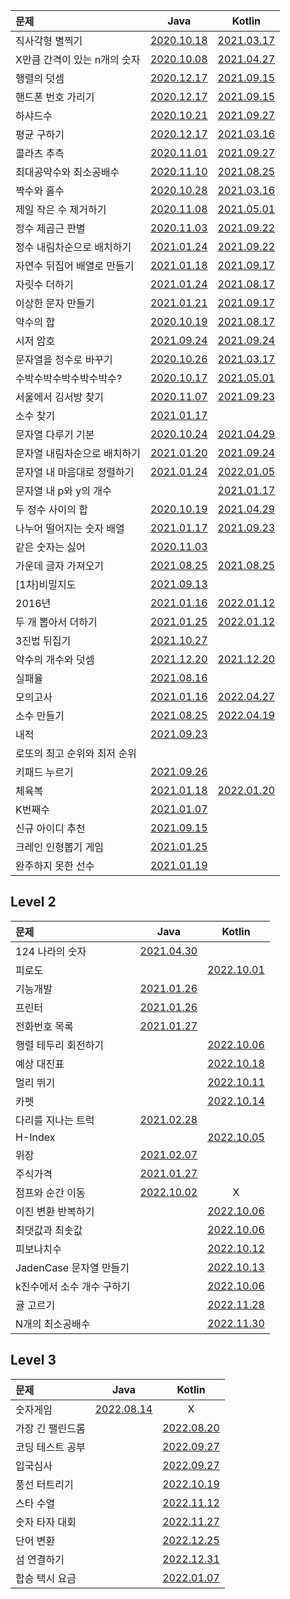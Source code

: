 |문제|Java|Kotlin|
|:--|:--:|:--:|
|직사각형 별찍기|[2020.10.18](./programmers-md/programmers-java-md/programmers-java-lv1/rectangular-star-printing.md)|[2021.03.17](./programmers-md/programmers-kotlin-md/programmers-kotlin-lv1/rectangular%20star-printing.md)|
|X만큼 간격이 있는 n개의 숫자|[2020.10.08](./programmers-md/programmers-java-md/programmers-java-lv1/n-numbers-spaced-by-x.md)|[2021.04.27](./programmers-md/programmers-kotlin-md/programmers-kotlin-lv1/n%20numbers%20spaced%20by%20X.md)|
|행렬의 덧셈|[2020.12.17](./programmers-md/programmers-java-md/programmers-java-lv1/addition%20of%20matrix.md)|[2021.09.15](./programmers-md/programmers-kotlin-md/programmers-kotlin-lv1/addition%20of%20matrix.md)|
|핸드폰 번호 가리기|[2020.12.17](./programmers-md/programmers-java-md/programmers-java-lv1/Covering%20your%20cell%20phone%20number.md)|[2021.09.15](./programmers-md/programmers-kotlin-md/programmers-kotlin-lv1/Covering%20your%20cell%20phone%20number.md)|
|하샤드수|[2020.10.21](./programmers-md/programmers-java-md/programmers-java-lv1/Hashad%20number.md)|[2021.09.27](./programmers-md/programmers-kotlin-md/programmers-kotlin-lv1/Hashad%20number.md)|
|평균 구하기|[2020.12.17](./programmers-md/programmers-java-md/programmers-java-lv1/average%20finding.md)|[2021.03.16](./programmers-md/programmers-kotlin-md/programmers-kotlin-lv1/average%20finding.md)|
|콜라츠 추측|[2020.11.01](./programmers-md/programmers-java-md/programmers-java-lv1/Colatz%20conjecture.md)|[2021.09.27](./programmers-md/programmers-kotlin-md/programmers-kotlin-lv1/Colatz%20conjecture.md)|
|최대공약수와 최소공배수|[2020.11.10](./programmers-md/programmers-java-md/programmers-java-lv1/maximum%20common%20divisor%20and%20minimum%20common%20multiple.md)|[2021.08.25](./programmers-md/programmers-kotlin-md/programmers-kotlin-lv1/maximum%20common%20divisor%20and%20minimum%20common%20multiple.md)|
|짝수와 홀수|[2020.10.28](./programmers-md/programmers-java-md/programmers-java-lv1/even%20and%20odd%20numbers.md)|[2021.03.16](./programmers-md/programmers-kotlin-md/programmers-kotlin-lv1/even%20and%20odd%20numbers.md)|
|제일 작은 수 제거하기|[2020.11.08](./programmers-md/programmers-java-md/programmers-java-lv1/Remove%20the%20smallest%20number.md)|[2021.05.01](./programmers-md/programmers-kotlin-md/programmers-kotlin-lv1/Remove%20the%20smallest%20number.md)|
|정수 제곱근 판별|[2020.11.03](./programmers-md/programmers-java-md/programmers-java-lv1/integer%20square%20root%20determination.md)|[2021.09.22](./programmers-md/programmers-kotlin-md/programmers-kotlin-lv1/integer%20square%20root%20determination.md)|
|정수 내림차순으로 배치하기|[2021.01.24](./programmers-md/programmers-java-md/programmers-java-lv1/Place%20in%20order%20of%20integer%20descending%20order.md)|[2021.09.22](./programmers-md/programmers-kotlin-md/programmers-kotlin-lv1/Place%20in%20order%20of%20integer%20descending%20order.md)|
|자연수 뒤집어 배열로 만들기|[2021.01.18](./programmers-md/programmers-java-md/programmers-java-lv1/reverse%20natural%20number%20arrangement.md)|[2021.09.17](./programmers-md/programmers-kotlin-md/programmers-kotlin-lv1/Turn%20the%20natural%20number%20into%20an%20array.md)|
|자릿수 더하기|[2021.01.24](./programmers-md/programmers-java-md/programmers-java-lv1/digit%20addition.md)|[2021.08.17](./programmers-md/programmers-kotlin-md/programmers-kotlin-lv1/digit%20addition.md)|
|이상한 문자 만들기|[2021.01.21](./programmers-md/programmers-java-md/programmers-java-lv1/making%20strange%20characters.md)|[2021.09.17](./programmers-md/programmers-kotlin-md/programmers-kotlin-lv1/making%20strange%20characters.md)|
|약수의 합|[2020.10.19](./programmers-md/programmers-java-md/programmers-java-lv1/sum-of-yacksu.md)|[2021.08.17](./programmers-md/programmers-kotlin-md/programmers-kotlin-lv1/sum%20of%20yaksu.md)|
|시저 암호|[2021.09.24](./programmers-md/programmers-java-md/programmers-java-lv1/Caesar's%20code.md)|[2021.09.24](./programmers-md/programmers-kotlin-md/programmers-kotlin-lv1/Caesar%20cipher.md)|
|문자열을 정수로 바꾸기|[2020.10.26](./programmers-md/programmers-java-md/programmers-java-lv1/replace%20a%20string%20with%20an%20integer.md)|[2021.03.17](./programmers-md/programmers-kotlin-md/programmers-kotlin-lv1/Turn%20a%20string%20into%20an%20integer.md)|
|수박수박수박수박수박수?|[2020.10.17](./programmers-md/programmers-java-md/programmers-java-lv1/watermelon-clap.md)|[2021.05.01](./programmers-md/programmers-kotlin-md/programmers-kotlin-lv1/watermelon-clap.md)|
|서울에서 김서방 찾기|[2020.11.07](./programmers-md/programmers-java-md/programmers-java-lv1/Finding%20Kim%20Seobang%20in%20Seoul.md)|[2021.09.23](./programmers-md/programmers-kotlin-md/programmers-kotlin-lv1/Finding%20Kim%20Seobang%20in%20Seoul.md)|
|소수 찾기|[2021.01.17](./programmers-md/programmers-java-md/programmers-java-lv1/ALG_P_0_%EC%86%8C%EC%88%98%EC%B0%BE%EA%B8%B0.md)||
|문자열 다루기 기본|[2020.10.24](./programmers-md/programmers-java-md/programmers-java-lv1/string%20handling%20basic.md)|[2021.04.29](./programmers-md/programmers-kotlin-md/programmers-kotlin-lv1/string%20handling%20basics.md)|
|문자열 내림차순으로 배치하기|[2021.01.20](./programmers-md/programmers-java-md/programmers-java-lv1/arrange%20in%20descending%20order%20of%20strings.md)|[2021.09.24](./programmers-md/programmers-kotlin-md/programmers-kotlin-lv1/arrange%20in%20descending%20order%20of%20strings.md)|
|문자열 내 마음대로 정렬하기|[2021.01.24](./programmers-md/programmers-java-md/programmers-java-lv1/Align%20the%20string%20at%20my%20disposal.md)|[2022.01.05](./programmers-md/programmers-kotlin-md/programmers-kotlin-lv1/sort%20randomly%20within%20a%20string.md)|
|문자열 내 p와 y의 개수||[2021.01.17](./programmers-md/programmers-java-md/programmers-java-lv1/the%20number%20of%20p%20and%20y%20in%20a%20string.md)||
|두 정수 사이의 합|[2020.10.19](./programmers-md/programmers-java-md/programmers-java-lv1/sum%20of%20two%20integers.md)|[2021.04.29](./programmers-md/programmers-kotlin-md/programmers-kotlin-lv1/sum%20of%20two%20integers.md)|
|나누어 떨어지는 숫자 배열|[2021.01.17](./programmers-md/programmers-java-md/programmers-java-lv1/divisible%20sequence%20of%20numbers.md)|[2021.09.23](./programmers-md/programmers-kotlin-md/programmers-kotlin-lv1/divisible%20sequence%20of%20numbers.md)|
|같은 숫자는 싫어|[2020.11.03](./programmers-md/programmers-java-md/programmers-java-lv1/I%20don't%20like%20the%20same%20number.md)||
|가운데 글자 가져오기|[2021.08.25](./programmers-md/programmers-java-md/programmers-java-lv1/middle%20letter%20import.md)|[2021.08.25](./programmers-md/programmers-kotlin-md/programmers-md/programmers-kotlin-md/programmers-kotlin-lv1/Get%20the%20middle%20letter.md)|
|\[1차\]비밀지도|[2021.09.13](./programmers-md/programmers-java-md/programmers-java-lv1/secret%20map.md)||
|2016년|[2021.01.16](./programmers-md/programmers-java-md/programmers-java-lv1/Year%20of%202016.md)|[2022.01.12](./programmers-md/programmers-kotlin-md/programmers-kotlin-lv1/year-2016.md)|
|두 개 뽑아서 더하기|[2021.01.25](./programmers-md/programmers-java-md/programmers-java-lv1/Pick%20two%20and%20add%20them.md)|[2022.01.12](./programmers-md/programmers-kotlin-md/programmers-kotlin-lv1/Two%20more%20and%20add.md)|
|3진법 뒤집기|[2021.10.27](./programmers-md/programmers-java-md/programmers-java-lv1/triad%20flip.md)||
|약수의 개수와 덧셈|[2021.12.20](./programmers-md/programmers-java-md/programmers-java-lv1/number%20and%20addition%20of%20mineral%20water.md)|[2021.12.20](./programmers-md/programmers-kotlin-md/programmers-kotlin-lv1/number%20and%20addition%20of%20mineral%20water.md)|
|실패율|[2021.08.16](./programmers-md/programmers-java-md/programmers-java-lv1/failure%20rate.md)||
|모의고사|[2021.01.16](./programmers-md/programmers-java-md/programmers-java-lv1/mock%20test.md)|[2022.04.27](./programmers-md/programmers-kotlin-md/programmers-kotlin-lv1/mock%20test.md)|
|소수 만들기|[2021.08.25](./programmers-md/programmers-java-md/programmers-java-lv1/decimal%20making.md)|[2022.04.19](./programmers-md/programmers-kotlin-md/programmers-kotlin-lv1/decimal%20making.md)|
|내적|[2021.09.23](./programmers-md/programmers-java-md/programmers-java-lv1/inner%2C%20internal.md)||
|로또의 최고 순위와 최저 순위||
|키패드 누르기|[2021.09.26](./programmers-md/programmers-java-md/programmers-java-lv1/keypad-press.md)||
|체육복|[2021.01.18](./programmers-md/programmers-java-md/programmers-java-lv1/sportswear.md)|[2022.01.20](./programmers-md/programmers-kotlin-md/programmers-kotlin-lv1/sportswear.md)|
|K번째수|[2021.01.07](./programmers-md/programmers-java-md/programmers-java-lv1/K-th%20number.md)||
|신규 아이디 추천|[2021.09.15](./programmers-md/programmers-java-md/programmers-java-lv1/new%20ID%20recommendation.md)||
|크레인 인형뽑기 게임|[2021.01.25](./programmers-md/programmers-java-md/programmers-java-lv1/crane%20doll%20drawing%20game.md)||
|완주하지 못한 선수|[2021.01.19](./programmers-md/programmers-java-md/programmers-java-lv1/unskilled%20player.md)||


## Level 2
|문제|Java|Kotlin|
|:--|:--:|:--:|
|124 나라의 숫자|[2021.04.30](./programmers-md/programmers-java-md/programmers-java-lv2/ALG_P_0_124_%EB%82%98%EB%9D%BC%EC%9D%98_%EC%88%AB%EC%9E%90.md)||
|피로도||[2022.10.01](./programmers-md/programmers-kotlin-md/programmers-kotlin-lv2/ALG-P-5_%ED%94%BC%EB%A1%9C%EB%8F%84.md)|
|기능개발|[2021.01.26](./programmers-md/programmers-java-md/programmers-java-lv2/ALG_P_0_%EA%B8%B0%EB%8A%A5%EA%B0%9C%EB%B0%9C.md)||
|프린터|[2021.01.26](./programmers-md/programmers-java-md/programmers-java-lv2/ALG_P_0_%ED%94%84%EB%A6%B0%ED%84%B0.md)||
|전화번호 목록|[2021.01.27](./programmers-md/programmers-java-md/programmers-java-lv2/ALG_P_0_%EC%A0%84%ED%99%94%EB%B2%88%ED%98%B8_%EB%AA%A9%EB%A1%9D.md)||
|행렬 테두리 회전하기||[2022.10.06](./programmers-md/programmers-kotlin-md/programmers-kotlin-lv2/ALG-P-7_%ED%96%89%EB%A0%AC_%ED%85%8C%EB%91%90%EB%A6%AC_%ED%9A%8C%EC%A0%84%ED%95%98%EA%B8%B0.md)|
|예상 대진표||[2022.10.18](./programmers-md/programmers-kotlin-md/programmers-kotlin-lv2/ALG-P-19_%EC%98%88%EC%83%81%20%EB%8C%80%EC%A7%84%ED%91%9C.md)|
|멀리 뛰기||[2022.10.11](./programmers-md/programmers-kotlin-md/programmers-kotlin-lv2/ALG-P-12_%EB%A9%80%EB%A6%AC_%EB%9B%B0%EA%B8%B0.md)|
|카펫||[2022.10.14](./programmers-md/programmers-kotlin-md/programmers-kotlin-lv2/ALG-P-15_%EC%B9%B4%ED%8E%AB.md)|
|다리를 지나는 트럭|[2021.02.28](./programmers-md/programmers-java-md/programmers-java-lv2/ALG_P_0_%EB%8B%A4%EB%A6%AC%EB%A5%BC_%EC%A7%80%EB%82%98%EB%8A%94_%ED%8A%B8%EB%9F%AD.md)||
|H-Index||[2022.10.05](./programmers-md/programmers-kotlin-md/programmers-kotlin-lv2/ALG-P-8_H-Index.md)|
|위장|[2021.02.07](./programmers-md/programmers-java-md/programmers-java-lv2/ALG_P_0_%EC%9C%84%EC%9E%A5.md)||
|주식가격|[2021.01.27](./programmers-md/programmers-java-md/programmers-java-lv2/ALG_P_0_%EC%A3%BC%EC%8B%9D%EA%B0%80%EA%B2%A9.md)||
|점프와 순간 이동|[2022.10.02](./programmers-md/programmers-java-md/programmers-java-lv2/ALG_P_6_%EC%A0%90%ED%94%84%EC%99%80_%EC%88%9C%EA%B0%84_%EC%9D%B4%EB%8F%99.md)|X|
|이진 변환 반복하기||[2022.10.06](./programmers-md/programmers-kotlin-md/programmers-kotlin-lv2/ALG-P-10_%EC%9D%B4%EC%A7%84_%EB%B3%80%ED%99%98_%EB%B0%98%EB%B3%B5%ED%95%98%EA%B8%B0.md)|
|최댓값과 최솟값||[2022.10.06](./programmers-md/programmers-kotlin-md/programmers-kotlin-lv2/ALG-P-9_%EC%B5%9C%EB%8C%93%EA%B0%92%EA%B3%BC_%EC%B5%9C%EC%86%9F%EA%B0%92.md)|
|피보나치수||[2022.10.12](./programmers-md/programmers-kotlin-md/programmers-kotlin-lv2/ALG-P-13_%ED%94%BC%EB%B3%B4%EB%82%98%EC%B9%98%20%EC%88%98.md)|
|JadenCase 문자열 만들기||[2022.10.13](./programmers-md/programmers-kotlin-md/programmers-kotlin-lv2/ALG-P-14_JadenCase_%EB%AC%B8%EC%9E%90%EC%97%B4_%EB%A7%8C%EB%93%A4%EA%B8%B0.md)|
|k진수에서 소수 개수 구하기||[2022.10.06](./programmers-md/programmers-kotlin-md/programmers-kotlin-lv2/ALG-P-11_K%EC%A7%84%EC%88%98%EC%97%90%EC%84%9C_%EC%86%8C%EC%88%98_%EA%B0%9C%EC%88%98_%EA%B5%AC%ED%95%98%EA%B8%B0.md)|
|귤 고르기||[2022.11.28](./programmers-md/programmers-kotlin-md/programmers-kotlin-lv2/ALG-P-26_%EA%B7%A4_%EA%B3%A0%EB%A5%B4%EA%B8%B0.md)|
|N개의 최소공배수||[2022.11.30](./programmers-md/programmers-kotlin-md/programmers-kotlin-lv2/ALG-P-28_N%EA%B0%9C%EC%9D%98_%EC%B5%9C%EC%86%8C%EA%B3%B5%EB%B0%B0%EC%88%98.md)|


## Level 3
|문제|Java|Kotlin|
|:--|:--:|:--:|
|숫자게임|[2022.08.14](./programmers-md/programmers-java-md/programmers-java-lv3/number-game.md)| X |
|가장 긴 팰린드롬|  | [2022.08.20](./programmers-md/programmers-kotlin-md/programmers-kotlin-lv3/ALG-P-2_%EA%B0%80%EC%9E%A5_%EA%B8%B4_%ED%8C%B0%EB%A6%B0%EB%93%9C%EB%A1%AC.md) |
|코딩 테스트 공부||[2022.09.27](./programmers-md/programmers-kotlin-md/programmers-kotlin-lv3/ALG-P-3_%EC%BD%94%EB%94%A9_%ED%85%8C%EC%8A%A4%ED%8A%B8_%EA%B3%B5%EB%B6%80.md)|
|입국심사||[2022.09.27](./programmers-md/programmers-kotlin-md/programmers-kotlin-lv3/ALG-P-4_%EC%9E%85%EA%B5%AD%EC%8B%AC%EC%82%AC.md)|
|풍선 터트리기||[2022.10.19](./programmers-md/programmers-kotlin-md/programmers-kotlin-lv3/ALG-P-18_%ED%92%8D%EC%84%A0%20%ED%84%B0%ED%8A%B8%EB%A6%AC%EA%B8%B0.md)|
|스타 수열||[2022.11.12](./programmers-md/programmers-kotlin-md/programmers-kotlin-lv3/ALG-P-22_%EC%8A%A4%ED%83%80%20%EC%88%98%EC%97%B4.md)|
|숫자 타자 대회||[2022.11.27](./programmers-md/programmers-kotlin-md/programmers-kotlin-lv3/ALG-P-24_%EC%88%AB%EC%9E%90_%ED%83%80%EC%9E%90_%EB%8C%80%ED%9A%8C.md)|
|단어 변환||[2022.12.25](./programmers-md/programmers-kotlin-md/programmers-kotlin-lv3/ALG-P-29_%EB%8B%A8%EC%96%B4_%EB%B3%80%ED%99%98.md)|
|섬 연결하기||[2022.12.31](./programmers-md/programmers-kotlin-md/programmers-kotlin-lv3/ALG-P-30_%EC%84%AC_%EC%97%B0%EA%B2%B0%ED%95%98%EA%B8%B0.md)|
|합승 택시 요금||[2022.01.07](./programmers-md/programmers-kotlin-md/programmers-kotlin-lv3/ALG-P-31_%ED%95%A9%EC%8A%B9_%ED%83%9D%EC%8B%9C_%EC%9A%94%EA%B8%88.md)|
